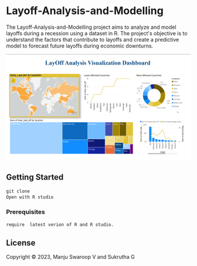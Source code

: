 # Layoff-Analysis-and-Modelling
The Layoff-Analysis-and-Modelling project aims to analyze and model layoffs during a recession using a dataset in R. The project's objective is to understand the factors that contribute to layoffs and create a predictive model to forecast future layoffs during economic downturns. 


<img width="900" alt="image" src="https://github.com/manjuv03/Layoff-Analysis-and-Modelling/blob/main/Visualizations/Layoff%20Dashboard.png">


## Getting Started

```
git clone
Open with R studio
```

### Prerequisites

```
require  latest verion of R and R studio.
```

## License

Copyright © 2023, Manju Swaroop V and Sukrutha G
